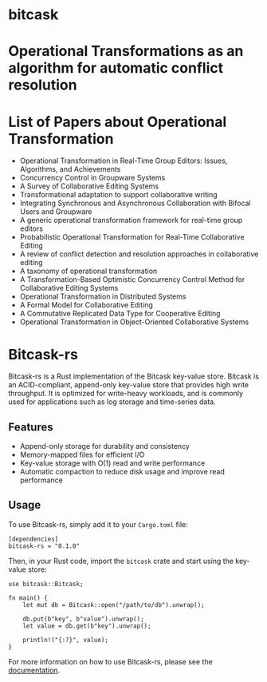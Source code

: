 # bitcask

# **Operational Transformations as an algorithm for automatic conflict resolution**

# List of Papers about Operational Transformation

- Operational Transformation in Real-Time Group Editors: Issues, Algorithms, and Achievements
- Concurrency Control in Groupware Systems
- A Survey of Collaborative Editing Systems
- Transformational adaptation to support collaborative writing
- Integrating Synchronous and Asynchronous Collaboration with Bifocal Users and Groupware
- A generic operational transformation framework for real-time group editors
- Probabilistic Operational Transformation for Real-Time Collaborative Editing
- A review of conflict detection and resolution approaches in collaborative editing
- A taxonomy of operational transformation
- A Transformation-Based Optimistic Concurrency Control Method for Collaborative Editing Systems
- Operational Transformation in Distributed Systems
- A Formal Model for Collaborative Editing
- A Commutative Replicated Data Type for Cooperative Editing
- Operational Transformation in Object-Oriented Collaborative Systems

# Bitcask-rs

Bitcask-rs is a Rust implementation of the Bitcask key-value store. Bitcask is an ACID-compliant, append-only key-value store that provides high write throughput. It is optimized for write-heavy workloads, and is commonly used for applications such as log storage and time-series data.

## Features

- Append-only storage for durability and consistency
- Memory-mapped files for efficient I/O
- Key-value storage with O(1) read and write performance
- Automatic compaction to reduce disk usage and improve read performance

## Usage

To use Bitcask-rs, simply add it to your `Cargo.toml` file:

```
[dependencies]
bitcask-rs = "0.1.0"

```

Then, in your Rust code, import the `bitcask` crate and start using the key-value store:

```
use bitcask::Bitcask;

fn main() {
    let mut db = Bitcask::open("/path/to/db").unwrap();

    db.put(b"key", b"value").unwrap();
    let value = db.get(b"key").unwrap();

    println!("{:?}", value);
}

```

For more information on how to use Bitcask-rs, please see the [documentation](https://docs.rs/bitcask-rs/0.1.0/bitcask/).
